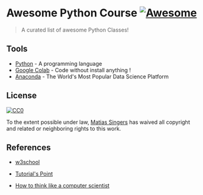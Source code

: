 # Awesome Python Course [![Awesome](https://cdn.rawgit.com/sindresorhus/awesome/d7305f38d29fed78fa85652e3a63e154dd8e8829/media/badge.svg)](https://github.com/sindresorhus/awesome#readme)
> A curated list of awesome Python Classes!

## Tools

- [Python](https://www.python.org/) - A programming language
- [Google Colab](https://colab.research.google.com/?hl=pt-BR#create=true) - Code without install anything !
- [Anaconda](https://www.anaconda.com/) - The World's Most Popular Data Science Platform


## License

[![CC0](https://licensebuttons.net/p/zero/1.0/88x31.png)](https://creativecommons.org/publicdomain/zero/1.0/)

To the extent possible under law, [Matias Singers](https://mts.io) has waived all copyright and related or neighboring rights to this work.


## References
- [w3school](https://www.w3schools.com/python/)

- [Tutorial's Point](https://www.tutorialspoint.com/python/index.htm)

- [How to think like a computer scientist](https://openbookproject.net/thinkcs/python/english3e/)


